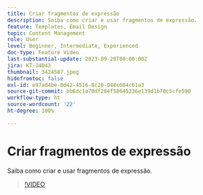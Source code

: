```yaml
---
title: Criar fragmentos de expressão
description: Saiba como criar e usar fragmentos de expressão.
feature: Templates, Email Design
topic: Content Management
role: User
level: Beginner, Intermediate, Experienced
doc-type: Feature Video
last-substantial-update: 2023-09-28T00:00:00Z
jira: KT-14043
thumbnail: 3424587.jpeg
hidefromtoc: false
exl-id: e97ad4be-0d42-4516-8c20-948c604c61a3
source-git-commit: bb6dc1a70df284f58645336e139d1b78c5cfe590
workflow-type: ht
source-wordcount: '22'
ht-degree: 100%

---
```


# Criar fragmentos de expressão

Saiba como criar e usar fragmentos de expressão.

>[!VIDEO](https://video.tv.adobe.com/v/3424587/?learn=on)
